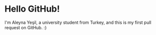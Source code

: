 # Hello GitHub!

I'm Aleyna Yeşil, a university student from Turkey, and this is my first pull request on GitHub. :)
